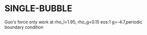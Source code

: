 # SINGLE-BUBBLE
Guo's force only work at rho_l=1.95, rho_g=0.15 eos:1 g=-4.7,periodic boundary condition
